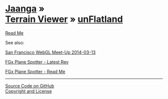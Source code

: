 [Jaanga](../../index.html ) &raquo;<br>[Terrain Viewer]( ../index.html ) &raquo; [unFlatland]( ./index.html )
================================================================================================

<p id=rm >
	<a href=JavaScript:displayPage("readme.md",rm); >Read Me</a>
</p>


See also:  

[San Francisco WebGL Meet-Up 2014-03-13]( http://jaanga.github.io/events/sf-webgl-2014-03-13/ )


[FGx Plane Spotter - Latest Rev]( ../../fgx-plane-spotter/latest/index.html )  

[FGx Plane Spotter - Read Me]( ../../fgx-plane-spotter/index.html )  
  


****

[Source Code on GitHub]( https://github.com/jaanga/terrain-viewer/tree/gh-pages/un-flatland/ )  
[Copyright and License]( https://github.com/jaanga/jaanga.github.io/blob/master/jaanga-copyright-and-mit-license.md )